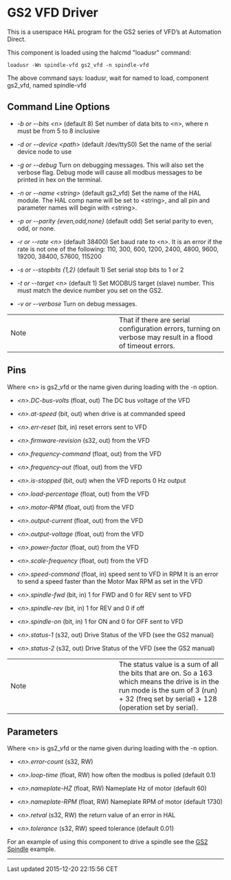 GS2 VFD Driver
==============

<span id="cha:gs2-vfd-driver"></span>

This is a userspace HAL program for the GS2 series of VFD’s at Automation Direct.

This component is loaded using the halcmd "loadusr" command:

    loadusr -Wn spindle-vfd gs2_vfd -n spindle-vfd

The above command says: loadusr, wait for named to load, component gs2\_vfd, named spindle-vfd

Command Line Options
--------------------

-   *-b or --bits &lt;n&gt;* (default 8) Set number of data bits to &lt;n&gt;, where n must be from 5 to 8 inclusive

-   *-d or --device &lt;path&gt;* (default /dev/ttyS0) Set the name of the serial device node to use

-   *-g or --debug* Turn on debugging messages. This will also set the verbose flag. Debug mode will cause all modbus messages to be printed in hex on the terminal.

-   *-n or --name &lt;string&gt;* (default gs2\_vfd) Set the name of the HAL module. The HAL comp name will be set to &lt;string&gt;, and all pin and parameter names will begin with &lt;string&gt;.

-   *-p or --parity {even,odd,none}* (default odd) Set serial parity to even, odd, or none.

-   *-r or --rate &lt;n&gt;* (default 38400) Set baud rate to &lt;n&gt;. It is an error if the rate is not one of the following: 110, 300, 600, 1200, 2400, 4800, 9600, 19200, 38400, 57600, 115200

-   *-s or --stopbits {1,2}* (default 1) Set serial stop bits to 1 or 2

-   *-t or --target &lt;n&gt;* (default 1) Set MODBUS target (slave) number. This must match the device number you set on the GS2.

-   *-v or --verbose* Turn on debug messages.

<table>
<colgroup>
<col width="50%" />
<col width="50%" />
</colgroup>
<tbody>
<tr class="odd">
<td align="left"><div class="title">
Note
</div></td>
<td align="left">That if there are serial configuration errors, turning on verbose may result in a flood of timeout errors.</td>
</tr>
</tbody>
</table>

Pins
----

Where &lt;n&gt; is gs2\_vfd or the name given during loading with the -n option.

-   *&lt;n&gt;.DC-bus-volts* (float, out) The DC bus voltage of the VFD

-   *&lt;n&gt;.at-speed* (bit, out) when drive is at commanded speed

-   *&lt;n&gt;.err-reset* (bit, in) reset errors sent to VFD

-   *&lt;n&gt;.firmware-revision* (s32, out) from the VFD

-   *&lt;n&gt;.frequency-command* (float, out) from the VFD

-   *&lt;n&gt;.frequency-out* (float, out) from the VFD

-   *&lt;n&gt;.is-stopped* (bit, out) when the VFD reports 0 Hz output

-   *&lt;n&gt;.load-percentage* (float, out) from the VFD

-   *&lt;n&gt;.motor-RPM* (float, out) from the VFD

-   *&lt;n&gt;.output-current* (float, out) from the VFD

-   *&lt;n&gt;.output-voltage* (float, out) from the VFD

-   *&lt;n&gt;.power-factor* (float, out) from the VFD

-   *&lt;n&gt;.scale-frequency* (float, out) from the VFD

-   *&lt;n&gt;.speed-command* (float, in) speed sent to VFD in RPM It is an error to send a speed faster than the Motor Max RPM as set in the VFD

-   *&lt;n&gt;.spindle-fwd* (bit, in) 1 for FWD and 0 for REV sent to VFD

-   *&lt;n&gt;.spindle-rev* (bit, in) 1 for REV and 0 if off

-   *&lt;n&gt;.spindle-on* (bit, in) 1 for ON and 0 for OFF sent to VFD

-   *&lt;n&gt;.status-1* (s32, out) Drive Status of the VFD (see the GS2 manual)

-   *&lt;n&gt;.status-2* (s32, out) Drive Status of the VFD (see the GS2 manual)

<table>
<colgroup>
<col width="50%" />
<col width="50%" />
</colgroup>
<tbody>
<tr class="odd">
<td align="left"><div class="title">
Note
</div></td>
<td align="left">The status value is a sum of all the bits that are on. So a 163 which means the drive is in the run mode is the sum of 3 (run) + 32 (freq set by serial) + 128 (operation set by serial).</td>
</tr>
</tbody>
</table>

Parameters
----------

Where &lt;n&gt; is gs2\_vfd or the name given during loading with the -n option.

-   *&lt;n&gt;.error-count* (s32, RW)

-   *&lt;n&gt;.loop-time* (float, RW) how often the modbus is polled (default 0.1)

-   *&lt;n&gt;.nameplate-HZ* (float, RW) Nameplate Hz of motor (default 60)

-   *&lt;n&gt;.nameplate-RPM* (float, RW) Nameplate RPM of motor (default 1730)

-   *&lt;n&gt;.retval* (s32, RW) the return value of an error in HAL

-   *&lt;n&gt;.tolerance* (s32, RW) speed tolerance (default 0.01)

For an example of using this component to drive a spindle see the [GS2 Spindle](#cha:gs2-spindle) example.

------------------------------------------------------------------------

Last updated 2015-12-20 22:15:56 CET


